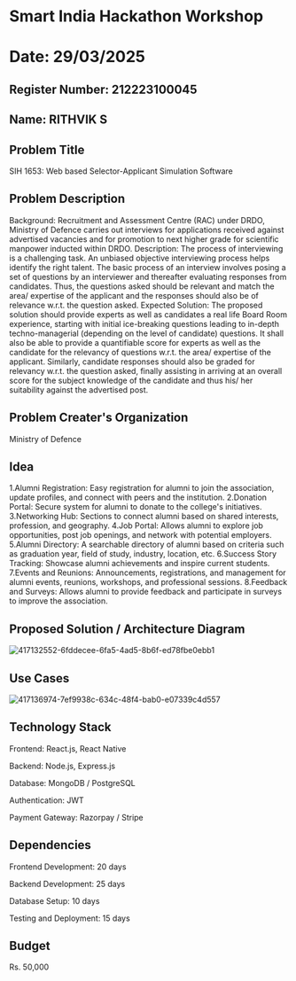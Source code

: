 # Smart India Hackathon Workshop
# Date: 29/03/2025
## Register Number: 212223100045
## Name: RITHVIK S
## Problem Title
SIH 1653: Web based Selector-Applicant Simulation Software
## Problem Description
Background: Recruitment and Assessment Centre (RAC) under DRDO, Ministry of Defence carries out interviews for applications received against advertised vacancies and for promotion to next higher grade for scientific manpower inducted within DRDO. Description: The process of interviewing is a challenging task. An unbiased objective interviewing process helps identify the right talent. The basic process of an interview involves posing a set of questions by an interviewer and thereafter evaluating responses from candidates. Thus, the questions asked should be relevant and match the area/ expertise of the applicant and the responses should also be of relevance w.r.t. the question asked. Expected Solution: The proposed solution should provide experts as well as candidates a real life Board Room experience, starting with initial ice-breaking questions leading to in-depth techno-managerial (depending on the level of candidate) questions. It shall also be able to provide a quantifiable score for experts as well as the candidate for the relevancy of questions w.r.t. the area/ expertise of the applicant. Similarly, candidate responses should also be graded for relevancy w.r.t. the question asked, finally assisting in arriving at an overall score for the subject knowledge of the candidate and thus his/ her suitability against the advertised post.

## Problem Creater's Organization
Ministry of Defence

## Idea
1.Alumni Registration: Easy registration for alumni to join the association, update profiles, and connect with peers and the institution. 2.Donation Portal: Secure system for alumni to donate to the college's initiatives. 3.Networking Hub: Sections to connect alumni based on shared interests, profession, and geography. 4.Job Portal: Allows alumni to explore job opportunities, post job openings, and network with potential employers. 5.Alumni Directory: A searchable directory of alumni based on criteria such as graduation year, field of study, industry, location, etc. 6.Success Story Tracking: Showcase alumni achievements and inspire current students. 7.Events and Reunions: Announcements, registrations, and management for alumni events, reunions, workshops, and professional sessions. 8.Feedback and Surveys: Allows alumni to provide feedback and participate in surveys to improve the association.

## Proposed Solution / Architecture Diagram
![417132552-6fddecee-6fa5-4ad5-8b6f-ed78fbe0ebb1](https://github.com/user-attachments/assets/eef08b85-d653-470d-b283-0f6801460fdc)



## Use Cases
![417136974-7ef9938c-634c-48f4-bab0-e07339c4d557](https://github.com/user-attachments/assets/23016693-a113-40cb-b79b-6d6b653b68ec)


## Technology Stack
Frontend: React.js, React Native

Backend: Node.js, Express.js

Database: MongoDB / PostgreSQL

Authentication: JWT

Payment Gateway: Razorpay / Stripe


## Dependencies
Frontend Development: 20 days

Backend Development: 25 days

Database Setup: 10 days

Testing and Deployment: 15 days

## Budget
Rs. 50,000
